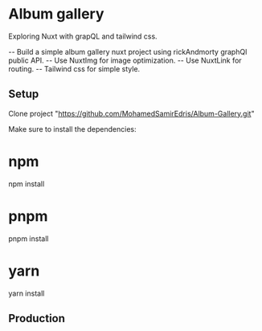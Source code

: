# Album gallery

Exploring Nuxt with grapQL and tailwind css.

-- Build a simple album gallery nuxt project using rickAndmorty graphQl public API.
-- Use NuxtImg for image optimization.
-- Use NuxtLink for routing.
-- Tailwind css for simple style.


## Setup

Clone project "https://github.com/MohamedSamirEdris/Album-Gallery.git"

Make sure to install the dependencies:

# npm
npm install

# pnpm
pnpm install

# yarn
yarn install

## Production


